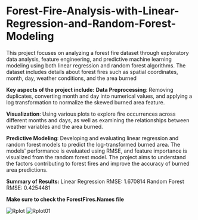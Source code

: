 # Forest-Fire-Analysis-with-Linear-Regression-and-Random-Forest-Modeling
This project focuses on analyzing a forest fire dataset through exploratory data analysis, feature engineering, and predictive machine learning modeling using both linear regression and random forest algorithms. The dataset includes details about forest fires such as spatial coordinates, month, day, weather conditions, and the area burned

**Key aspects of the project include:**
**Data Preprocessing**: Removing duplicates, converting month and day into numerical values, and applying a log transformation to normalize the skewed burned area feature.

**Visualization**: Using various plots to explore fire occurrences across different months and days, as well as examining the relationships between weather variables and the area burned.

**Predictive Modeling**: Developing and evaluating linear regression and random forest models to predict the log-transformed burned area. The models' performance is evaluated using RMSE, and feature importance is visualized from the random forest model.
The project aims to understand the factors contributing to forest fires and improve the accuracy of burned area predictions.

**Summary of Results:**
Linear Regression RMSE: 1.670814
Random Forest RMSE: 0.4254481

**Make sure to check the ForestFires.Names file**



![Rplot](https://github.com/user-attachments/assets/d7ff506e-755e-4226-8b96-7f86cda6ef68)
![Rplot01](https://github.com/user-attachments/assets/b7daafa2-4061-49bb-b18e-a7f1f7ea52f0)
